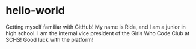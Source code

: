 # hello-world
Getting myself familiar with GitHub!
My name is Rida, and I am a junior in high school. I am the internal vice president of the Girls Who Code Club at SCHS!
Good luck with the platform!
